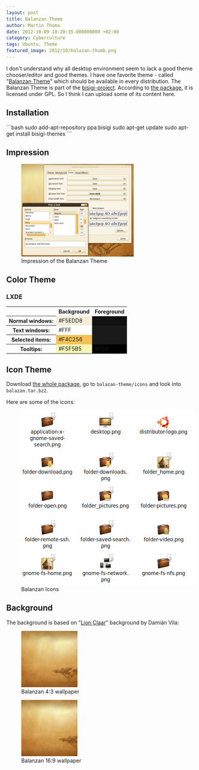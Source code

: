```yaml
---
layout: post
title: Balanzan Theme
author: Martin Thoma
date: 2012-10-09 18:20:35.000000000 +02:00
category: Cyberculture
tags: Ubuntu, Theme
featured_image: 2012/10/balazan-thumb.png
---
```

I don't understand why all desktop environment seem to lack a good theme chooser/editor and good themes. I have one favorite theme - called "<a href="http://www.bisigi-project.org/?p=28&lang=en">Balanzan Theme</a>" which should be available in every distribution. The Balanzan Theme is part of the <a href="http://www.bisigi-project.org/?lang=en">bisigi-project</a>. According to <a href="https://launchpad.net/~bisigi/+archive/ppa/+files/balanzan-theme_1.8.1.natty.ppa1.tar.gz">the package</a>, it is licensed under GPL. So I think I can upload some of its content here.

<h2>Installation</h2>
```bash
sudo add-apt-repository ppa:bisigi
sudo apt-get update
sudo apt-get install bisigi-themes
```

<h2>Impression</h2>
<figure class="aligncenter">
            <a href="../images/2012/10/balazan-font-300x247.png"><img src="../images/2012/10/balazan-font-300x247.png" alt="Impression of the Balanzan Theme" style="max-width:300px;max-height:247px" class="size-medium wp-image-46561"/></a>
            <figcaption class="text-center">Impression of the Balanzan Theme</figcaption>
        </figure>

<h2>Color Theme</h2>
<h3>LXDE</h3>
<table class="wikitable">
<tr>
  <th>&nbsp;</th>
  <th>Background</th>
  <th>Foreground</th>
</tr>
<tr>
  <th>Normal windows:</th>
  <td style="background-color:#F5EDD8">#F5EDD8</td>
  <td style="background-color:#101010">#101010</td>
</tr>
<tr>
  <th>Text windows:</th>
  <td style="background-color:#FFF">#FFF</td>
  <td style="background-color:#1A1A1A">#1A1A1A</td>
</tr>
<tr>
  <th>Selected items:</th>
  <td style="background-color:#F4C256">#F4C256</td>
  <td style="background-color:#1A1A1A">#1A1A1A</td>
</tr>
<tr>
  <th>Tooltips:</th>
  <td style="background-color:#F5F5B5">#F5F5B5</td>
  <td style="background-color:#000">#000</td>
</tr>
</table>

<h2>Icon Theme</h2>
Download <a href="https://launchpad.net/~bisigi/+archive/ppa/+files/balanzan-theme_1.8.1.natty.ppa1.tar.gz">the whole package</a>, go to <code>balazan-theme/icons</code> and look into <code>balazan.tar.bz2</code>.

Here are some of the icons:
<figure class="aligncenter">
            <a href="../images/2012/10/balazan-icons.png"><img src="../images/2012/10/balazan-icons.png" alt="Balanzan Icons" style="max-width:459px;max-height:465px" class="size-full wp-image-46541"/></a>
            <figcaption class="text-center">Balanzan Icons</figcaption>
        </figure>

<h2>Background</h2>
The background is based on "<a href="http://ubuntu.damianvila.com/">Lion Claar</a>" background by Dami&aacute;n Vila:

<figure class="alignright">
            <a href="../images/2012/10/balanzan_4_3-150x150.png"><img src="../images/2012/10/balanzan_4_3-150x150.png" alt="Balanzan 4:3 wallpaper" style="max-width:150px;max-height:150px;" class="size-thumbnail wp-image-46491"/></a>
            <figcaption class="text-center">Balanzan 4:3 wallpaper</figcaption>
        </figure>

<figure class="aligncenter">
            <a href="../images/2012/10/balanzan-150x150.png"><img src="../images/2012/10/balanzan-150x150.png" alt="Balanzan 16:9 wallpaper" style="max-width:150px;max-height:150px" class="size-thumbnail wp-image-46481"/></a>
            <figcaption class="text-center">Balanzan 16:9 wallpaper</figcaption>
        </figure>
